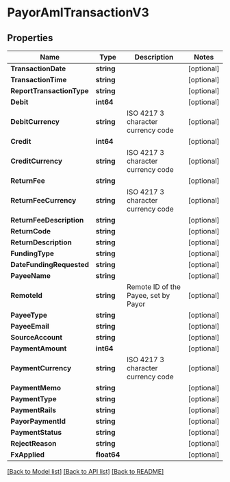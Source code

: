 # PayorAmlTransactionV3

## Properties

Name | Type | Description | Notes
------------ | ------------- | ------------- | -------------
**TransactionDate** | **string** |  | [optional] 
**TransactionTime** | **string** |  | [optional] 
**ReportTransactionType** | **string** |  | [optional] 
**Debit** | **int64** |  | [optional] 
**DebitCurrency** | **string** | ISO 4217 3 character currency code | [optional] 
**Credit** | **int64** |  | [optional] 
**CreditCurrency** | **string** | ISO 4217 3 character currency code | [optional] 
**ReturnFee** | **string** |  | [optional] 
**ReturnFeeCurrency** | **string** | ISO 4217 3 character currency code | [optional] 
**ReturnFeeDescription** | **string** |  | [optional] 
**ReturnCode** | **string** |  | [optional] 
**ReturnDescription** | **string** |  | [optional] 
**FundingType** | **string** |  | [optional] 
**DateFundingRequested** | **string** |  | [optional] 
**PayeeName** | **string** |  | [optional] 
**RemoteId** | **string** | Remote ID of the Payee, set by Payor | [optional] 
**PayeeType** | **string** |  | [optional] 
**PayeeEmail** | **string** |  | [optional] 
**SourceAccount** | **string** |  | [optional] 
**PaymentAmount** | **int64** |  | [optional] 
**PaymentCurrency** | **string** | ISO 4217 3 character currency code | [optional] 
**PaymentMemo** | **string** |  | [optional] 
**PaymentType** | **string** |  | [optional] 
**PaymentRails** | **string** |  | [optional] 
**PayorPaymentId** | **string** |  | [optional] 
**PaymentStatus** | **string** |  | [optional] 
**RejectReason** | **string** |  | [optional] 
**FxApplied** | **float64** |  | [optional] 

[[Back to Model list]](../README.md#documentation-for-models) [[Back to API list]](../README.md#documentation-for-api-endpoints) [[Back to README]](../README.md)


